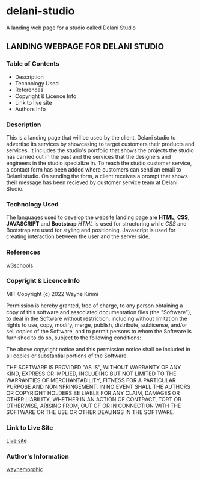 # delani-studio
A landing web page for a studio called Delani Studio
## LANDING WEBPAGE FOR DELANI STUDIO 

### Table of Contents
* Description
* Technology Used
* References
* Copyright & Licence Info
* Link to live site
* Authors Info

### Description
This is a landing page that will be used by the client, Delani studio to advertise its services by showcasing to target customers their products and services.
It includes the studio's portfolio that shows the projects the studio has carried out in the past and the services that the designers and engineers in the studio specialize in. 
To reach the studio customer service, a contact form has been added where customers can send an email to Delani studio. On sending the form, a client receives a prompt that shows their message has been recieved by customer service team at Delani Studio.

### Technology Used
The languages used to develop the website landing page are **HTML**, **CSS**, **JAVASCRIPT** and **Bootstrap**
_HTML_ is used for structuring while _CSS_ and Bootstrap are used for styling and positioning.
Javascript is used for creating interaction between the user and the server side.

### References
[w3schools](https://www.w3schools.com)

### Copyright & Licence Info
MIT Copyright (c) 2022 Wayne Kirimi

Permission is hereby granted, free of charge, to any person obtaining a copy of this software and associated documentation files (the "Software"), to deal in the Software without restriction, including without limitation the rights to use, copy, modify, merge, publish, distribute, sublicense, and/or sell copies of the Software, and to permit persons to whom the Software is furnished to do so, subject to the following conditions:

The above copyright notice and this permission notice shall be included in all copies or substantial portions of the Software.

THE SOFTWARE IS PROVIDED "AS IS", WITHOUT WARRANTY OF ANY KIND, EXPRESS OR IMPLIED, INCLUDING BUT NOT LIMITED TO THE WARRANTIES OF MERCHANTABILITY, FITNESS FOR A PARTICULAR PURPOSE AND NONINFRINGEMENT. IN NO EVENT SHALL THE AUTHORS OR COPYRIGHT HOLDERS BE LIABLE FOR ANY CLAIM, DAMAGES OR OTHER LIABILITY, WHETHER IN AN ACTION OF CONTRACT, TORT OR OTHERWISE, ARISING FROM, OUT OF OR IN CONNECTION WITH THE SOFTWARE OR THE USE OR OTHER DEALINGS IN THE SOFTWARE.
### Link to Live Site
[Live site](waynemorphic.github.io/delani-studio/)

### Author's Information
[waynemorphic](https://github.com/waynemorphic)

